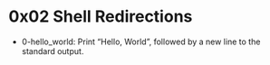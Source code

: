 # 0x02 Shell Redirections
* 0-hello_world: Print “Hello, World”, followed by a new line to the standard output.